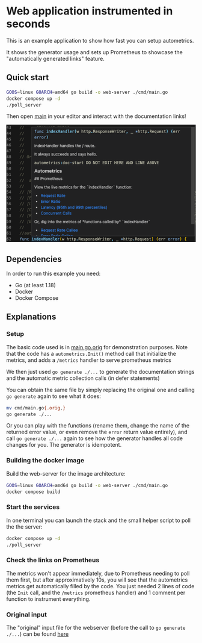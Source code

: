 # Web application instrumented in seconds

This is an example application to show how fast you can setup autometrics.

It shows the generator usage and sets up Prometheus to showcase the
"automatically generated links" feature.

## Quick start

``` sh
GOOS=linux GOARCH=amd64 go build -o web-server ./cmd/main.go
docker compose up -d
./poll_server
```

Then open [main](./cmd/main.go) in your editor and interact with the documentation links!

![Documentation comments of instrumented function is augmented with links](../../assets/codium-screenshot-example.png)

## Dependencies

In order to run this example you need:

- Go (at least 1.18)
- Docker
- Docker Compose

## Explanations

### Setup

The basic code used is in [main.go.orig](./cmd/main.go.orig) for demonstration purposes.
Note that the code has a `autometrics.Init()` method call that initialize the metrics, and
adds a `/metrics` handler to serve prometheus metrics

We then just used `go generate ./...` to generate the documentation strings and the
automatic metric collection calls (in defer statements)

You can obtain the same file by simply replacing the original one and calling
`go generate` again to see what it does:

``` sh
mv cmd/main.go{.orig,}
go generate ./...
```

Or you can play with the functions (rename them, change the name of the returned
error value, or even remove the `error` return value entirely), and call 
`go generate ./...` again to see how the generator handles all code changes for you.
The generator is idempotent.

### Building the docker image

Build the web-server for the image architecture:

```sh
GOOS=linux GOARCH=amd64 go build -o web-server ./cmd/main.go
docker compose build
```

### Start the services

In one terminal you can launch the stack and the small helper script to poll the the server:

```sh
docker compose up -d
./poll_server
```

### Check the links on Prometheus

The metrics won't appear immediately, due to Prometheus needing to poll them first, but after
approximatively 10s, you will see that the autometrics metrics get automatically filled by
the code. You just needed 2 lines of code (the `Init` call, and the `/metrics` prometheus handler)
and 1 comment per function to instrument everything.

### Original input

The "original" input file for the webserver (before the call to `go generate ./...`) can
be found [here](./cmd/main.go.orig)
